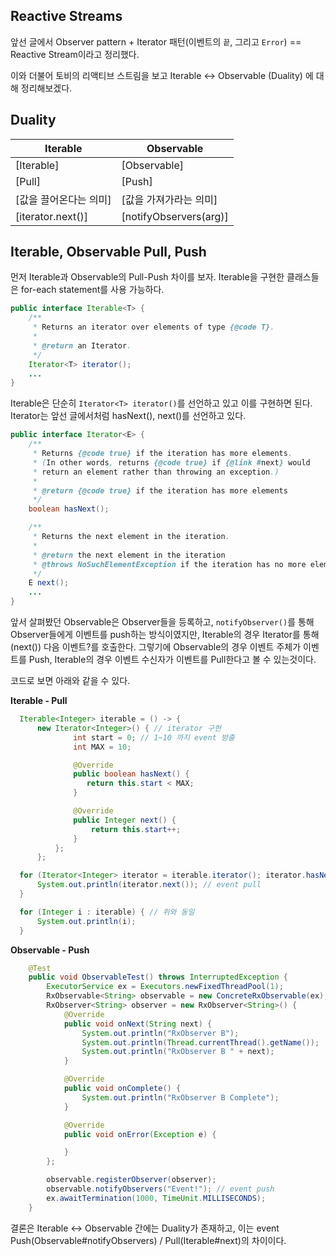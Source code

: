 ## Reactive Streams

앞선 글에서 Observer pattern + Iterator 패턴(이벤트의 `끝`, 그리고 `Error`) == Reactive Stream이라고 정리했다. 

이와 더불어 토비의 리액티브 스트림을 보고 Iterable <-> Observable (Duality) 에 대해 정리해보겠다.

## Duality

Iterable | Observable
-------- | ----------
[Iterable] | [Observable]
[Pull] | [Push]
[값을 끌어온다는 의미] | [값을 가져가라는 의미]
[iterator.next()] | [notifyObservers(arg)]


## Iterable, Observable Pull, Push 
먼저 Iterable과 Observable의 Pull-Push 차이를 보자. Iterable을 구현한 클래스들은 for-each statement를 사용 가능하다.

```java
public interface Iterable<T> {
    /**
     * Returns an iterator over elements of type {@code T}.
     *
     * @return an Iterator.
     */
    Iterator<T> iterator();
    ...
}
```

Iterable은 단순히 `Iterator<T> iterator()`를 선언하고 있고 이를 구현하면 된다. 
Iterator는 앞선 글에서처럼 hasNext(), next()를 선언하고 있다.

```java
public interface Iterator<E> {
    /**
     * Returns {@code true} if the iteration has more elements.
     * (In other words, returns {@code true} if {@link #next} would
     * return an element rather than throwing an exception.)
     *
     * @return {@code true} if the iteration has more elements
     */
    boolean hasNext();

    /**
     * Returns the next element in the iteration.
     *
     * @return the next element in the iteration
     * @throws NoSuchElementException if the iteration has no more elements
     */
    E next();
    ...
}
```

앞서 살펴봤던 Observable은 Observer들을 등록하고, `notifyObserver()`를 통해 Observer들에게 이벤트를 push하는 방식이였지만, Iterable의 경우 Iterator를 통해(next()) 다음 이벤트?를 호출한다. 그렇기에 Observable의 경우 이벤트 주체가 이벤트를 Push, Iterable의 경우 이벤트 수신자가 이벤트를 Pull한다고 볼 수 있는것이다.

코드로 보면 아래와 같을 수 있다. 

**Iterable - Pull**
```java
  Iterable<Integer> iterable = () -> { 
      new Iterator<Integer>() { // iterator 구현 
              int start = 0; // 1~10 까지 event 방출
              int MAX = 10;

              @Override
              public boolean hasNext() {
                 return this.start < MAX;
              }

              @Override
              public Integer next() {
                  return this.start++;
              }
          };
      };

  for (Iterator<Integer> iterator = iterable.iterator(); iterator.hasNext();) {
      System.out.println(iterator.next()); // event pull 
  }

  for (Integer i : iterable) { // 위와 동일 
      System.out.println(i);
  }
```

**Observable - Push**
```java
    @Test
    public void ObservableTest() throws InterruptedException {
        ExecutorService ex = Executors.newFixedThreadPool(1);
        RxObservable<String> observable = new ConcreteRxObservable(ex);
        RxObserver<String> observer = new RxObserver<String>() {
            @Override
            public void onNext(String next) {
                System.out.println("RxObserver B");
                System.out.println(Thread.currentThread().getName());
                System.out.println("RxObserver B " + next);
            }

            @Override
            public void onComplete() {
                System.out.println("RxObserver B Complete");
            }

            @Override
            public void onError(Exception e) {

            }
        };

        observable.registerObserver(observer);
        observable.notifyObservers("Event!"); // event push 
        ex.awaitTermination(1000, TimeUnit.MILLISECONDS);
    }
```

결론은 Iterable <-> Observable 간에는 Duality가 존재하고, 이는 event Push(Observable#notifyObservers) / Pull(Iterable#next)의 차이이다.
